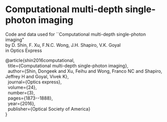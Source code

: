 # Computational multi-depth single-photon imaging

Code and data used for  ``Computational multi-depth single-photon imaging" <br>
by D. Shin, F. Xu, F.N.C. Wong, J.H. Shapiro, V.K. Goyal <br>
in Optics Express

@article{shin2016computational,<br>
  &nbsp; title={Computational multi-depth single-photon imaging},<br>
  &nbsp; author={Shin, Dongeek and Xu, Feihu and Wong, Franco NC and Shapiro, Jeffrey H and Goyal, Vivek K},<br>
  &nbsp; journal={Optics express},<br>
  &nbsp; volume={24},<br>
  &nbsp; number={3},<br>
  &nbsp; pages={1873--1888},<br>
  &nbsp; year={2016},<br>
  &nbsp; publisher={Optical Society of America}<br>
}
